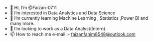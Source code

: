 - 👋 Hi, I’m @Faizan-0711
- 👀 I’m interested in Data Analytics and Data Science
- 🌱 I’m currently learning Machine Learning , Statistics ,Power BI and many more.
- 💞️ I’m looking to work as a Data Analyst(Intern).
- 📫 How to reach me e-mail :- faizanfahim8548@outlook.com

<!---
Faizan-0711/Faizan-0711 is a ✨ special ✨ repository because its `README.md` (this file) appears on your GitHub profile.
You can click the Preview link to take a look at your changes.
--->

